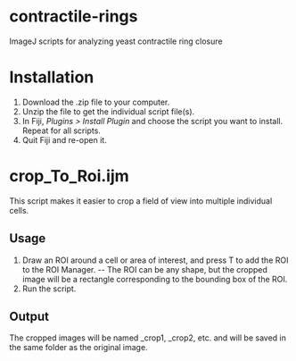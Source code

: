 # contractile-rings
ImageJ scripts for analyzing yeast contractile ring closure

# Installation
1. Download the .zip file to your computer.
2. Unzip the file to get the individual script file(s).
3. In Fiji, _Plugins > Install Plugin_ and choose the script you want to install. Repeat for all scripts.
4. Quit Fiji and re-open it.

# crop_To_Roi.ijm
This script makes it easier to crop a field of view into multiple individual cells.

## Usage
1. Draw an ROI around a cell or area of interest, and press T to add the ROI to the ROI Manager.
-- The ROI can be any shape, but the cropped image will be a rectangle corresponding to the bounding box of the ROI.
2. Run the script.

## Output
The cropped images will be named <original name>_crop1, <original name>_crop2, etc. and will be saved in the same folder as the original image.
